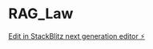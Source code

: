 # RAG_Law

[Edit in StackBlitz next generation editor ⚡️](https://stackblitz.com/~/github.com/ChrisOsprey/RAG_Law)